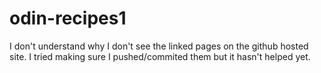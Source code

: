 # odin-recipes1
I don't understand why I don't see the linked pages on the github hosted site. I tried making sure I pushed/commited them but it hasn't helped yet. 